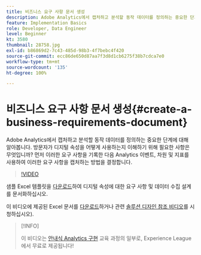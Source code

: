 ```yaml
---
title: 비즈니스 요구 사항 문서 생성
description: Adobe Analytics에서 캡처하고 분석할 동작 데이터를 정의하는 중요한 단계에 대해 알아봅니다.
feature: Implementation Basics
role: Developer, Data Engineer
level: Beginner
kt: 3580
thumbnail: 28758.jpg
exl-id: b86869d2-7c43-485d-98b3-4f7bebc4f420
source-git-commit: ecc86de650d87aa7f3d8d1cb6275f38b7cdca7e0
workflow-type: tm+mt
source-wordcount: '135'
ht-degree: 100%

---
```


# 비즈니스 요구 사항 문서 생성{#create-a-business-requirements-document}

Adobe Analytics에서 캡처하고 분석할 동작 데이터를 정의하는 중요한 단계에 대해 알아봅니다. 방문자가 디지털 속성을 어떻게 사용하는지 이해하기 위해 필요한 사항은 무엇입니까? 먼저 이러한 요구 사항을 기록한 다음 Analytics 이벤트, 차원 및 지표를 사용하여 이러한 요구 사항을 캡처하는 방법을 결정합니다.

>[!VIDEO](https://video.tv.adobe.com/v/28758/?quality=12&learn=on)

샘플 Excel 템플릿을 [다운로드](assets/aa-implementation-playbook.xlsx)하여 디지털 속성에 대한 요구 사항 및 데이터 수집 설계를 문서화하십시오.

이 비디오에 제공된 Excel 문서를 [다운로드](assets/geometrixx-clothiers-brd-sdr.xlsx)하거나 관련 [솔루션 디자인 참조 비디오](creating-and-maintaining-an-sdr.md)를 시청하십시오).

>[!INFO]
>
> 이 비디오는 [안내식 Analytics 구현](https://experienceleague.adobe.com/?recommended=Analytics-D-1-2019.1) 교육 과정의 일부로, Experience League에서 무료로 제공됩니다!
